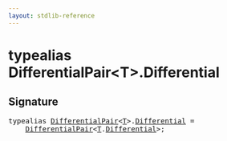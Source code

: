 ```yaml
---
layout: stdlib-reference
---
```


# typealias DifferentialPair\<T\>\.Differential

## Signature

<pre>
<span class='code_keyword'>typealias</span> <a href="index.html" class="code_type">DifferentialPair</a>&lt;<a href="index.html#typeparam-T" class="code_type">T</a>&gt;.<a href="differential-0.html" class="code_type">Differential</a> = 
    <a href="index.html" class="code_type">DifferentialPair</a>&lt;<a href="index.html#typeparam-T" class="code_type">T</a>.<a href="differential-0.html" class="code_type">Differential</a>&gt;;
</pre>

